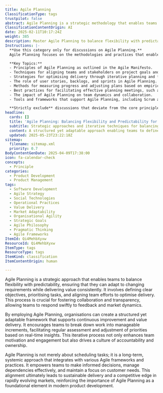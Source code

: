 ```yaml
---
title: Agile Planning
ClassificationType: tags
trustpilot: false
abstract: Agile Planning is a strategic methodology that enables teams to effectively balance flexibility and predictability, allowing them to adapt to evolving requirements while consistently delivering value. Originating from Agile frameworks, this approach involves setting clear objectives, prioritising tasks, and aligning team efforts to optimise delivery. Its significance lies in fostering collaboration and transparency, which empowers teams to respond quickly to feedback and market changes. By implementing Agile Planning, organisations can establish a structured yet adaptable framework that promotes continuous improvement and value delivery. This process encourages teams to decompose work into manageable increments, facilitating regular reassessment and adjustment of priorities based on real-time insights. Such an iterative approach not only boosts team motivation and engagement but also cultivates a culture of accountability and ownership. Agile Planning transcends mere task scheduling; it represents a long-term, systemic strategy that integrates with various Agile practices, enabling teams to make informed decisions, manage dependencies effectively, and maintain a strong focus on customer needs. Ultimately, this alignment contributes to sustainable delivery and provides a competitive advantage in fast-paced markets, underscoring the critical role of Agile Planning in contemporary product development.
ClassificationContentOrigin: AI
date: 2025-02-11T10:17:24Z
weight: 385
description: Master Agile Planning to balance flexibility with predictability. Align teams, optimise delivery, and drive value continuously.
Instructions: |-
  **Use this category only for discussions on Agile Planning.**  
  Agile Planning focuses on the methodologies and practices that enable teams to effectively balance flexibility with predictability in their project delivery. The purpose of this category is to explore how Agile principles can be applied to plan and execute work in a way that maximises value while adapting to changing requirements.

  **Key Topics:**
  - Principles of Agile Planning as outlined in the Agile Manifesto.
  - Techniques for aligning teams and stakeholders on project goals and deliverables.
  - Strategies for optimising delivery through iterative planning and feedback loops.
  - The role of user stories, backlogs, and sprints in Agile Planning.
  - Methods for measuring progress and adjusting plans based on empirical data.
  - Best practices for facilitating effective planning meetings, such as sprint planning and backlog refinement.
  - The impact of Agile Planning on team dynamics and collaboration.
  - Tools and frameworks that support Agile Planning, including Scrum and Kanban methodologies.

  **Strictly exclude** discussions that deviate from the core principles of Agile Planning, such as traditional project management methodologies, rigid planning processes, or any content that undermines the Agile philosophy of adaptability and continuous improvement.
headline:
  cards: []
  title: 'Agile Planning: Balancing Flexibility and Predictability for Continuous Value Delivery'
  subtitle: Strategic approaches and iterative techniques for balancing flexibility, predictability, and responsiveness to deliver continuous customer value.
  content: A structured yet adaptable approach enabling teams to define clear objectives, prioritise tasks, and align efforts to optimise value delivery. It emphasises iterative planning, transparency, rapid feedback integration, effective dependency management, and informed decision-making, supporting continuous improvement and responsiveness to evolving customer needs in complex, dynamic environments.
  updated: 2025-05-23T23:22:18Z
sitemap:
  filename: sitemap.xml
  priority: 0.7
BodyContentGenDate: 2025-04-09T17:38:00
icon: fa-calendar-check
concepts:
  - Principle
categories:
  - Product Development
  - Product Management
tags:
  - Software Development
  - Agile Strategy
  - Social Technologies
  - Operational Practices
  - Value Delivery
  - Market Adaptability
  - Organisational Agility
  - Strategic Goals
  - Agile Philosophy
  - Pragmatic Thinking
  - Agile Frameworks
ItemId: Qi4MehbXyxw
ResourceId: Qi4MehbXyxw
ItemType: tags
ResourceType: tags
ItemKind: classification
ItemContentOrigin: human

---
```

Agile Planning is a strategic approach that enables teams to balance flexibility with predictability, ensuring that they can adapt to changing requirements while delivering value consistently. It involves defining clear objectives, prioritising tasks, and aligning team efforts to optimise delivery. This process is crucial for fostering collaboration and transparency, allowing teams to respond swiftly to feedback and market dynamics.

By employing Agile Planning, organisations can create a structured yet adaptable framework that supports continuous improvement and value delivery. It encourages teams to break down work into manageable increments, facilitating regular assessment and adjustment of priorities based on real-time insights. This iterative process not only enhances team motivation and engagement but also drives a culture of accountability and ownership.

Agile Planning is not merely about scheduling tasks; it is a long-term, systemic approach that integrates with various Agile frameworks and practices. It empowers teams to make informed decisions, manage dependencies effectively, and maintain a focus on customer needs. This alignment ultimately leads to sustainable delivery and a competitive edge in rapidly evolving markets, reinforcing the importance of Agile Planning as a foundational element in modern product development.

